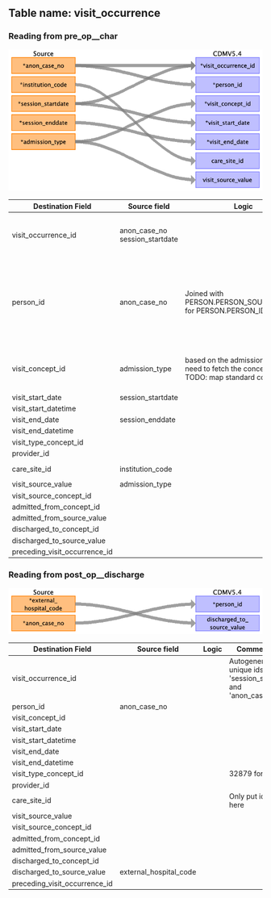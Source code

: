 ## Table name: visit_occurrence

### Reading from pre_op__char

![](md_files/image7.png)

| Destination Field | Source field | Logic | Comment field |
| --- | --- | --- | --- |
| visit_occurrence_id | anon_case_no<br>session_startdate |  | Autogenerated unique ids order by 'session_start_date' and 'anon_case_no'. |
| person_id | anon_case_no | Joined with PERSON.PERSON_SOURCE_VALUE for PERSON.PERSON_ID | Each case is considered a new patient. PASAR has no master patient table nor unique patient id.    BEWARE: `anon_case_no` is not unique. The PK of pre_op.char is `operation_id`.<br> |
| visit_concept_id | admission_type | based on the admission_type , we need to fetch the concept_id    TODO: map standard concept ids | It has a value  like    Inpatient  Day Surgery (DS)  Same Day Admission (SDA)<br> |
| visit_start_date | session_startdate |  |  |
| visit_start_datetime |  |  |  |
| visit_end_date | session_enddate |  |  |
| visit_end_datetime |  |  |  |
| visit_type_concept_id |  |  | 32879 for Registry |
| provider_id |  |  |  |
| care_site_id | institution_code |  | Only put id for SGH here |
| visit_source_value | admission_type |  |  |
| visit_source_concept_id |  |  |  |
| admitted_from_concept_id |  |  |  |
| admitted_from_source_value |  |  |  |
| discharged_to_concept_id |  |  |  |
| discharged_to_source_value |  |  |  |
| preceding_visit_occurrence_id |  |  |  |

### Reading from post_op__discharge

![](md_files/image8.png)

| Destination Field | Source field | Logic | Comment field |
| --- | --- | --- | --- |
| visit_occurrence_id |  |  | Autogenerated unique ids order by 'session_start_date' and 'anon_case_no'. |
| person_id | anon_case_no |  |  |
| visit_concept_id |  |  |  |
| visit_start_date |  |  |  |
| visit_start_datetime |  |  |  |
| visit_end_date |  |  |  |
| visit_end_datetime |  |  |  |
| visit_type_concept_id |  |  | 32879 for Registry |
| provider_id |  |  |  |
| care_site_id |  |  | Only put id for SGH here |
| visit_source_value |  |  |  |
| visit_source_concept_id |  |  |  |
| admitted_from_concept_id |  |  |  |
| admitted_from_source_value |  |  |  |
| discharged_to_concept_id |  |  |  |
| discharged_to_source_value | external_hospital_code |  |  |
| preceding_visit_occurrence_id |  |  |  |

